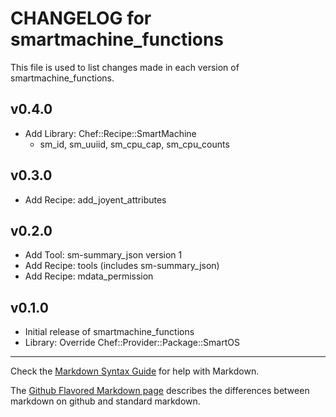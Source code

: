 # CHANGELOG for smartmachine_functions

This file is used to list changes made in each version of smartmachine_functions.

## v0.4.0

* Add Library: Chef::Recipe::SmartMachine
  * sm_id, sm_uuiid, sm_cpu_cap, sm_cpu_counts

## v0.3.0

* Add Recipe: add_joyent_attributes

## v0.2.0

* Add Tool: sm-summary_json version 1
* Add Recipe: tools (includes sm-summary_json)
* Add Recipe: mdata_permission

## v0.1.0

* Initial release of smartmachine_functions
* Library: Override Chef::Provider::Package::SmartOS

- - -
Check the [Markdown Syntax Guide](http://daringfireball.net/projects/markdown/syntax) for help with Markdown.

The [Github Flavored Markdown page](http://github.github.com/github-flavored-markdown/) describes the differences between markdown on github and standard markdown.
